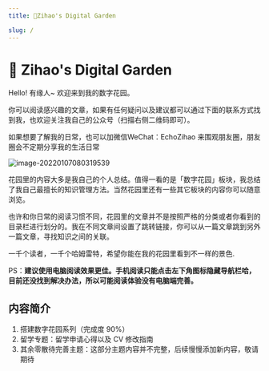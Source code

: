 ```yaml
---
title: 🌈Zihao's Digital Garden

slug: /
---
```

# 🌈 Zihao's Digital Garden

Hello! 有缘人~ 欢迎来到我的数字花园。

你可以阅读感兴趣的文章，如果有任何疑问以及建议都可以通过下面的联系方式找到我，也欢迎关注我自己的公众号（扫描右侧二维码即可）。

如果想要了解我的日常，也可以加微信WeChat：EchoZihao 来围观朋友圈，朋友圈会不定期分享我的生活日常

![image-20220107080319539](https://image-upload-1307521651.cos.ap-nanjing.myqcloud.com/picture_upload/image-20220107080319539.png)

花园里的内容大多是我自己的个人总结。值得一看的是「数字花园」板块，我总结了我自己最擅长的知识管理方法。当然花园里还有一些其它板块的内容你可以随意浏览。 

也许和你日常的阅读习惯不同，花园里的文章并不是按照严格的分类或者你看到的目录栏进行划分的。我在不同文章间设置了跳转链接，你可以从一篇文章跳到另外一篇文章，寻找知识之间的关联。


一千个读者，一千个哈姆雷特，希望你能在我的花园里看到不一样的景色.


PS：**建议使用电脑阅读效果更佳。手机阅读只能点击左下角图标隐藏导航栏哈，目前还没找到解决办法，所以可能阅读体验没有电脑端完善。**
## 内容简介

1. 搭建数字花园系列（完成度 90%） 
2. 留学专题：留学申请心得以及 CV 修改指南
3. 其余零散待完善主题：这部分主题内容并不完整，后续慢慢添加新内容，敬请期待


 


